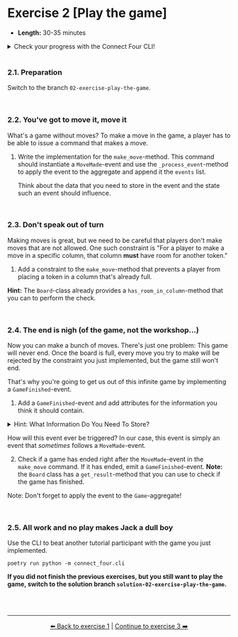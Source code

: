 # Exercise 2 [Play the game]

- **Length:** 30-35 minutes 


<details>
  <summary>Check your progress with the Connect Four CLI!</summary>

> To make the game more exciting, we've implemented a CLI-client that allows you
> to play a game of Connect Four. That is, if you manage to implement the
> necessary commands and events.
>   
> Run the simply by executing the following command:
>  
> ```shell
> poetry run python -m connect_four.cli
> ```
>  
> Of course, another way to check your progress is by writing unit tests. We've
> already implemented a basic unit test for a game started constraint to give
> you an idea of how to write tests for the `Game`-aggregate.
>  
> ```shell
> poetry run pytest
> ```
</details>

<br>

### 2.1. Preparation

Switch to the branch `02-exercise-play-the-game`.

<br>

### 2.2. You've got to move it, move it

What's a game without moves? To make a move in the game, a player has to be able
to issue a command that makes a move.

1. Write the implementation for the `make_move`-method. This command should
   instantiate a `MoveMade`-event and use the `_process_event`-method to apply
   the event to the aggregate and append it the `events` list.

   Think about the data that you need to store in the event and the state such
   an event should influence.

<br>

### 2.3. Don't speak out of turn

Making moves is great, but we need to be careful that players don't make moves
that are not allowed. One such constraint is "For a player to make a move in a
specific column, that column **must** have room for another token."

1. Add a constraint to the `make_move`-method that prevents a player from
   placing a token in a column that's already full.

**Hint:** The `Board`-class already provides a `has_room_in_column`-method that
you can to perform the check.

<br>

### 2.4. The end is nigh (of the game, not the workshop...)

Now you can make a bunch of moves. There's just one problem: This game will
never end. Once the board is full, every move you try to make will be rejected
by the constraint you just implemented, but the game still won't end.

That's why you're going to get us out of this infinite game by implementing a
`GameFinished`-event.

1. Add a `GameFinished`-event and add attributes for the information you think
   it should contain.

<details>
  <summary>Hint: What Information Do You Need To Store?</summary>

> Remember that we're never going to persist the state of an aggregate as-is,
> only the events that determined the state. This means that if you want to
> store the result of a game. you have to associate that information with the
> event.
>   
> How you store that information is a design choice. The game already "knows"
> who the players are, so you might just store "player a won", "player b won",
> or "game ended in a draw".
</details>

How will this event ever be triggered? In our case, this event is simply an
event that *sometimes* follows a `MoveMade`-event.

2. Check if a game has ended right after the `MoveMade`-event in the `make_move`
   command. If it has ended, emit a `GameFinished`-event. **Note:** the `Board`
   class has a `get_result`-method that you can use to check if the game has
   finished.

Note: Don't forget to apply the event to the `Game`-aggregate!

<br>

### 2.5. All work and no play makes Jack a dull boy

Use the CLI to beat another tutorial participant with the game you just
implemented.

```shell
poetry run python -m connect_four.cli
```

**If you did not finish the previous exercises, but you still want to play the
game, switch to the solution branch `solution-02-exercise-play-the-game`.**


<br><br>

---

<p align="center">
   <a href="/exercises/exercise-01-start-game.md">⬅️ Back to exercise 1</a> | <a href="/exercises/exercise-03-persist-the-events.md">Continue to exercise 3 ➡️</a>
</p>
